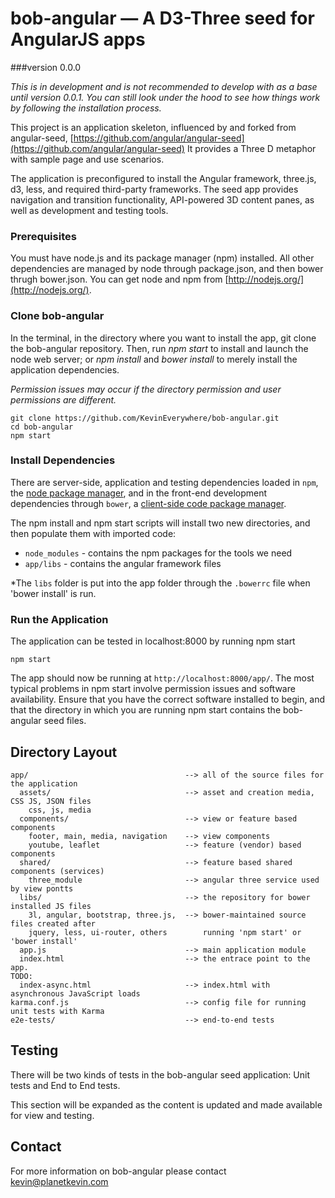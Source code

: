 # bob-angular — A D3-Three seed for AngularJS apps
###version 0.0.0

*This is in development and is not recommended to develop with as a base until version 0.0.1. You can still look under the hood to see how things work by following the installation process.*


This project is an application skeleton, influenced by and forked from angular-seed,
[https://github.com/angular/angular-seed](https://github.com/angular/angular-seed)
It provides a Three D metaphor with sample page and use scenarios.

The application is preconfigured to install the Angular framework, three.js, d3, less,
and required third-party frameworks. The seed app provides navigation and transition 
functionality, API-powered 3D content panes, as well as development and testing tools.

### Prerequisites

You must have node.js and its package manager (npm) installed. All other dependencies
are managed by node through package.json, and then bower thrugh bower.json. You can 
get node and npm from [http://nodejs.org/](http://nodejs.org/).

### Clone bob-angular

In the terminal, in the directory where you want to install the app, git clone the 
bob-angular repository. Then, run *npm start* to install and launch the node 
web server; or *npm install* and *bower install* to merely install the application
dependencies. 

*Permission issues may occur if the directory permission and user permissions are different.*

```
git clone https://github.com/KevinEverywhere/bob-angular.git
cd bob-angular
npm start 
```

### Install Dependencies

There are server-side, application and testing dependencies loaded in  `npm`, 
the [node package manager][npm], and in the front-end development dependencies
through `bower`, a [client-side code package manager][bower].

The npm install and npm start scripts will install two new directories, 
and then populate them with imported code:

* `node_modules` - contains the npm packages for the tools we need
* `app/libs` - contains the angular framework files

*The `libs` folder is put into the app folder  through the `.bowerrc` file when 
'bower install' is run.

### Run the Application

The application can be tested in localhost:8000 by running npm start

```
npm start
```

The app should now be running at `http://localhost:8000/app/`. The most typical
problems in npm start involve permission issues and software availability. Ensure
that you have the correct software installed to begin, and that the directory in
which you are running npm start contains the bob-angular seed files. 


## Directory Layout

```
app/                                   --> all of the source files for the application
  assets/                              --> asset and creation media, CSS JS, JSON files
    css, js, media
  components/                          --> view or feature based components
    footer, main, media, navigation    --> view components
    youtube, leaflet                   --> feature (vendor) based components
  shared/                              --> feature based shared components (services)
    three_module                       --> angular three service used by view pontts 
  libs/                                --> the repository for bower installed JS files
    3l, angular, bootstrap, three.js,  --> bower-maintained source files created after
    jquery, less, ui-router, others        running 'npm start' or 'bower install' 
  app.js                               --> main application module
  index.html                           --> the entrace point to the app.
TODO:
  index-async.html                     --> index.html with asynchronous JavaScript loads
karma.conf.js                          --> config file for running unit tests with Karma
e2e-tests/                             --> end-to-end tests
```

## Testing

There will be two kinds of tests in the bob-angular seed application: Unit tests and End to End tests.

This section will be expanded as the content is updated and made available for view and testing.

## Contact

For more information on bob-angular please contact kevin@planetkevin.com

[angular]: http://angularjs.org/
[git]: http://git-scm.com/
[bower]: http://bower.io
[npm]: https://www.npmjs.org/
[node]: http://nodejs.org
[less]: http://lesscss.org/
[leaflet]:http://leafletjs.com/
[protractor]: https://github.com/angular/protractor
[jasmine]: http://jasmine.github.io
[karma]: http://karma-runner.github.io
[travis]: https://travis-ci.org/
[http-server]: https://github.com/nodeapps/http-server
